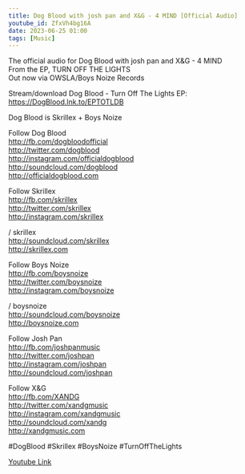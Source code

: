```yaml
---
title: Dog Blood with josh pan and X&G - 4 MIND [Official Audio]
youtube_id: ZfxVh4bg16A
date: 2023-06-25 01:00
tags: [Music]
---
```

The official audio for Dog Blood with josh pan and X&G - 4 MIND  
From the EP, TURN OFF THE LIGHTS  
Out now via OWSLA/Boys Noize Records  

Stream/download Dog Blood - Turn Off The Lights EP:  <https://DogBlood.lnk.to/EPTOTLDB>  

Dog Blood is Skrillex + Boys Noize  

Follow Dog Blood  
<http://fb.com/dogbloodofficial>  
<http://twitter.com/dogblood>  
<http://instagram.com/officialdogblood>  
<http://soundcloud.com/dogblood>  
<http://officialdogblood.com>  

Follow Skrillex  
<http://fb.com/skrillex>  
<http://twitter.com/skrillex>  
<http://instagram.com/skrillex>  
  

 / skrillex  
<http://soundcloud.com/skrillex>  
<http://skrillex.com>  

Follow Boys Noize  
<http://fb.com/boysnoize>  
<http://twitter.com/boysnoize>  
<http://instagram.com/boysnoize>  
  

 / boysnoize  
<http://soundcloud.com/boysnoize>  
<http://boysnoize.com>  

Follow Josh Pan  
<http://fb.com/joshpanmusic>  
<http://twitter.com/joshpan>  
<http://instagram.com/joshpan>  
<http://soundcloud.com/joshpan>  

Follow X&G  
<http://fb.com/XANDG>  
<http://twitter.com/xandgmusic>  
<http://instagram.com/xandgmusic>  
<http://soundcloud.com/xandg>  
<http://xandgmusic.com>  

#DogBlood #Skrillex #BoysNoize #TurnOffTheLights  


[Youtube Link](https://www.youtube.com/watch?v=ZfxVh4bg16A)  